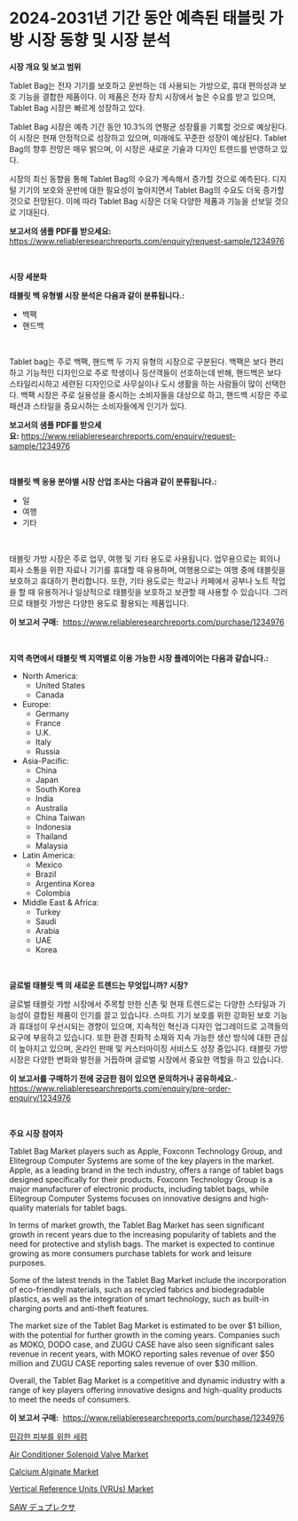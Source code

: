 <p><h1>2024-2031년 기간 동안 예측된 태블릿 가방 시장 동향 및 시장 분석</h1></p><p><strong>시장 개요 및 보고 범위</strong></p>
<p><p>Tablet Bag는 전자 기기를 보호하고 운반하는 데 사용되는 가방으로, 휴대 편의성과 보호 기능을 결합한 제품이다. 이 제품은 전자 장치 시장에서 높은 수요를 받고 있으며, Tablet Bag 시장은 빠르게 성장하고 있다.</p><p>Tablet Bag 시장은 예측 기간 동안 10.3%의 연평균 성장률을 기록할 것으로 예상된다. 이 시장은 현재 안정적으로 성장하고 있으며, 미래에도 꾸준한 성장이 예상된다. Tablet Bag의 향후 전망은 매우 밝으며, 이 시장은 새로운 기술과 디자인 트렌드를 반영하고 있다.</p><p>시장의 최신 동향을 통해 Tablet Bag의 수요가 계속해서 증가할 것으로 예측된다. 디지털 기기의 보호와 운반에 대한 필요성이 높아지면서 Tablet Bag의 수요도 더욱 증가할 것으로 전망된다. 이에 따라 Tablet Bag 시장은 더욱 다양한 제품과 기능을 선보일 것으로 기대된다.</p></p>
<p><strong>보고서의 샘플 PDF를 받으세요:</strong> <a href="https://www.reliableresearchreports.com/enquiry/request-sample/1234976">https://www.reliableresearchreports.com/enquiry/request-sample/1234976</a></p>
<p>&nbsp;</p>
<p><strong>시장 세분화</strong></p>
<p><strong>태블릿 백 유형별 시장 분석은 다음과 같이 분류됩니다.:</strong></p>
<p><ul><li>백팩</li><li>핸드백</li></ul></p>
<p>&nbsp;</p>
<p><p>Tablet bag는 주로 백팩, 핸드백 두 가지 유형의 시장으로 구분된다. 백팩은 보다 편리하고 기능적인 디자인으로 주로 학생이나 등산객들이 선호하는데 반해, 핸드백은 보다 스타일리시하고 세련된 디자인으로 사무실이나 도시 생활을 하는 사람들이 많이 선택한다. 백팩 시장은 주로 실용성을 중시하는 소비자들을 대상으로 하고, 핸드백 시장은 주로 패션과 스타일을 중요시하는 소비자들에게 인기가 있다.</p></p>
<p><strong>보고서의 샘플 PDF를 받으세요:</strong>&nbsp;<a href="https://www.reliableresearchreports.com/enquiry/request-sample/1234976">https://www.reliableresearchreports.com/enquiry/request-sample/1234976</a></p>
<p>&nbsp;</p>
<p><strong> 태블릿 백 응용 분야별 시장 산업 조사는 다음과 같이 분류됩니다.:</strong></p>
<p><ul><li>일</li><li>여행</li><li>기타</li></ul></p>
<p>&nbsp;</p>
<p><p>태블릿 가방 시장은 주로 업무, 여행 및 기타 용도로 사용됩니다. 업무용으로는 회의나 회사 소통을 위한 자료나 기기를 휴대할 때 유용하며, 여행용으로는 여행 중에 태블릿을 보호하고 휴대하기 편리합니다. 또한, 기타 용도로는 학교나 카페에서 공부나 노트 작업을 할 때 유용하거나 일상적으로 태블릿을 보호하고 보관할 때 사용할 수 있습니다. 그러므로 태블릿 가방은 다양한 용도로 활용되는 제품입니다.</p></p>
<p><strong>이 보고서 구매:</strong>&nbsp; <a href="https://www.reliableresearchreports.com/purchase/1234976">https://www.reliableresearchreports.com/purchase/1234976</a></p>
<p>&nbsp;</p>
<p><strong>지역 측면에서 태블릿 백 지역별로 이용 가능한 시장 플레이어는 다음과 같습니다.:</strong></p>
<p><ul>
    <li>
        North America:
        <ul>
            <li>United States</li>
            <li>Canada</li>
        </ul>
    </li>
    <li>
        Europe:
        <ul>
            <li>Germany</li>
            <li>France</li>
            <li>U.K.</li>
            <li>Italy</li>
            <li>Russia</li>
        </ul>
    </li>
    <li>
        Asia-Pacific:
        <ul>
            <li>China</li>
            <li>Japan</li>
            <li>South Korea</li>
            <li>India</li>
            <li>Australia</li>
            <li>China Taiwan</li>
            <li>Indonesia</li>
            <li>Thailand</li>
            <li>Malaysia</li>
        </ul>
    </li>
    <li>
        Latin America:
        <ul>
            <li>Mexico</li>
            <li>Brazil</li>
            <li>Argentina Korea</li>
            <li>Colombia</li>
        </ul>
    </li>
    <li>
        Middle East & Africa:
        <ul>
            <li>Turkey</li>
            <li>Saudi</li>
            <li>Arabia</li>
            <li>UAE</li>
            <li>Korea</li>
        </ul>
    </li>
    </ul></p>
<p>&nbsp;</p>
<p><strong>글로벌 태블릿 백 의 새로운 트렌드는 무엇입니까? 시장?</strong></p>
<p><p>글로벌 태블릿 가방 시장에서 주목할 만한 신촌 및 현재 트렌드로는 다양한 스타일과 기능성이 결합된 제품이 인기를 끌고 있습니다. 스마트 기기 보호를 위한 강화된 보호 기능과 휴대성이 우선시되는 경향이 있으며, 지속적인 혁신과 디자인 업그레이드로 고객들의 요구에 부응하고 있습니다. 또한 환경 친화적 소재와 지속 가능한 생산 방식에 대한 관심이 높아지고 있으며, 온라인 판매 및 커스터마이징 서비스도 성장 중입니다. 태블릿 가방 시장은 다양한 변화와 발전을 거듭하며 글로벌 시장에서 중요한 역할을 하고 있습니다.</p></p>
<p><strong>이 보고서를 구매하기 전에 궁금한 점이 있으면 문의하거나 공유하세요.</strong>- <a href="https://www.reliableresearchreports.com/enquiry/pre-order-enquiry/1234976">https://www.reliableresearchreports.com/enquiry/pre-order-enquiry/1234976</a></p>
<p>&nbsp;</p>
<p><strong>주요 시장 참여자</strong></p>
<p><p>Tablet Bag Market players such as Apple, Foxconn Technology Group, and Elitegroup Computer Systems are some of the key players in the market. Apple, as a leading brand in the tech industry, offers a range of tablet bags designed specifically for their products. Foxconn Technology Group is a major manufacturer of electronic products, including tablet bags, while Elitegroup Computer Systems focuses on innovative designs and high-quality materials for tablet bags.</p><p>In terms of market growth, the Tablet Bag Market has seen significant growth in recent years due to the increasing popularity of tablets and the need for protective and stylish bags. The market is expected to continue growing as more consumers purchase tablets for work and leisure purposes.</p><p>Some of the latest trends in the Tablet Bag Market include the incorporation of eco-friendly materials, such as recycled fabrics and biodegradable plastics, as well as the integration of smart technology, such as built-in charging ports and anti-theft features.</p><p>The market size of the Tablet Bag Market is estimated to be over $1 billion, with the potential for further growth in the coming years. Companies such as MOKO, DODO case, and ZUGU CASE have also seen significant sales revenue in recent years, with MOKO reporting sales revenue of over $50 million and ZUGU CASE reporting sales revenue of over $30 million.</p><p>Overall, the Tablet Bag Market is a competitive and dynamic industry with a range of key players offering innovative designs and high-quality products to meet the needs of consumers.</p></p>
<p><strong>이 보고서 구매:</strong>&nbsp;&nbsp;<a href="https://www.reliableresearchreports.com/purchase/1234976">https://www.reliableresearchreports.com/purchase/1234976</a></p>
<p><p><a href="https://github.com/ZacharyScthmitt4465/Market-Research-Report-List-1/blob/main/163414511862.md">민감한 피부를 위한 세럼</a></p><p><a href="https://view.publitas.com/reportprime-1/air-conditioner-solenoid-valve-market-research-report-provides-critical-insights-that-can-help-shape-business-development-and-investment-strategies/">Air Conditioner Solenoid Valve Market</a></p><p><a href="https://flame-sidecar-702.notion.site/Calcium-Alginate-Market-Furnish-Information-about-Market-Size-Market-Share-Market-Dynamics-and-Pr-ce815eb4283942b4aa72dd54e6162da8">Calcium Alginate Market</a></p><p><a href="https://github.com/irfadac/Market-Research-Report-List-2/blob/main/vertical-reference-units-vrus-market.md">Vertical Reference Units (VRUs) Market</a></p><p><a href="https://github.com/mathieurico66/Market-Research-Report-List-1/blob/main/607332312807.md">SAW デュプレクサ</a></p></p>
